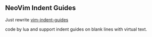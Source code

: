 ## NeoVim Indent Guides

Just rewrite [vim-indent-guides](https://github.com/nathanaelkane/vim-indent-guides)

code by lua and support indent guides on blank lines with virtual text.


